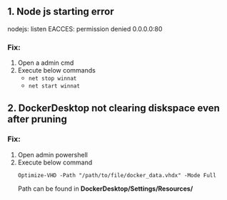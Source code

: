 ## 1. Node js starting error
nodejs: listen EACCES: permission denied 0.0.0.0:80

### Fix:
1. Open a admin cmd
2. Execute below commands
    - `net stop winnat`
    - `net start winnat`

## 2. DockerDesktop not clearing diskspace even after pruning
### Fix:
1. Open admin powershell
2. Execute below command
   ```
   Optimize-VHD -Path "/path/to/file/docker_data.vhdx" -Mode Full
   ```
   Path can be found in **DockerDesktop/Settings/Resources/**
